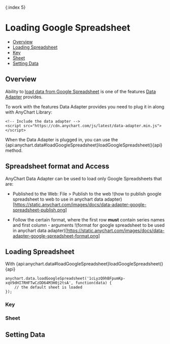 {:index 5}
# Loading Google Spreadsheet

* [Overview](#overview)
* [Loading Spreadsheet](#loading_spreadsheet)
 * [Key](#key)
 * [Sheet](#sheet)
* [Setting Data](#setting_data)


## Overview

Ability to [load data from Google Spreadsheet](#loading_spreadsheet) is one of the features [Data Adapter](Overview) provides.

To work with the features Data Adapter provides you need to plug it in along with AnyChart Library:

```
<!-- Include the data adapter -->
<script src="https://cdn.anychart.com/js/latest/data-adapter.min.js"></script>
```

When the Data Adapter is plugged in, you can use the {api:anychart.data#loadGoogleSpreadsheet}loadGoogleSpreadsheet(){api} method.

## Spreadsheet format and Access

AnyChart Data Adapter can be used to load only Google Spreadsheets that are:

- Published to the Web: File > Publish to the web
!(how to publish google spreadsheet to web to use in anychart data adapter)[https://static.anychart.com/images/docs/data-adapter-google-spreadsheet-publish.png]

- Follow the certain format, where the first row **must** contain series names and first column - arguments
!(format for google spreadsheet to be used in anychart data adapter)[https://static.anychart.com/images/docs/data-adapter-google-spreadsheet-format.png]

## Loading Spreadsheet

With {api:anychart.data#loadGoogleSpreadsheet}loadGoogleSpreadsheet(){api}

```
anychart.data.loadGoogleSpreadsheet('1cLyzQ9hBFpumKp-xqV9dHI7RHFTwCzDD64M3H0j2tsA', function(data) {
	// the default sheet is loaded
});
```

### Key

### Sheet

## Setting Data

